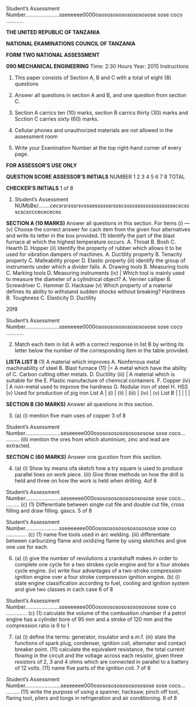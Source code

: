 Student’s Assessment Number.......................sseeeeee0000osososososososososose sose coco ............

**THE UNITED REPUBLIC OF TANZANIA**

**NATIONAL EKAMINATIONS COUNCIL OF TANZANIA**

**FORM TWO NATIONAL ASSESSMENT**

**090 MECHANICAL ENGINEERING**
Time: 2:30 Hours Year: 2015
Instructions

1. This paper consists of Section A, B and C with a total of eight (8) questions

2. Answer all questions in section A and B, and one question from section C.

3. Section A carrics ten (10) marks, section B carrics thirty (30) marks and Scction C carries sixty
(60) marks.

4. Cellular phones and unauthorized materials are not allowed in the assessment room

5. Write your Examination Number at the top right-hand corner of every page.

**FOR ASSESSOR’S USE ONLY**

**QUESTION SCORE ASSESSOR’S INITIALS**
NUMBER
1
2
3
4
5
6
7
8
TOTAL

**CHECKER’S INITIALS**
1 of 8

1. Student’s Assessment NUMbBe/........cecsrsrsssrsvsssessssssrssscssssssssssssssssssscscscscscscccecececes

**SECTION A (10 MARKS)**
Answer all questions in this section.
For items (i) — (v) Choose the correct answer for cach item from the given four alternatives and write its letter in the box provided.
(1) Identify the part of the blast furnace at which the highest temperature occurs.
A. Throat
B. Bosh
C. Hearth
D. Hopper
(ii) Identify the property of rubber which allows it to be used for vibration dampers of machines.
A. Ductility property
B. Tenacity property
C. Malleability proper
D. Elastic property
(iii) identify the group of instruments under which a divider falls.
A. Drawing tools
B. Measuring tools
C. Marking tools
D. Measuring instruments
(iv) | Which tool is mainly used to measure the diameter of a cylindrical object?
A. Vernier calliper
B. Screwdriver
C. Hammer
D. Hacksaw
(v) Which property of a material defines its ability to withstand sudden shocks without breaking?
Hardness
B. Toughness
C. Elasticity
D. Ductility
>
20f8

Student’s Assessment Number.......................sseeeeee0000osososososososososose sose coco ............

2. Match each item in list A with a correct response in list B by writing its letter below the number of the corresponding item in the table provided.

**LISTA LIST B**
(1) A material which improves A. Nonferrous metal machinability of steel B. Blast furnace
(11) |= A metal which have the ability of C. Carbon cutting other metals. D. Ductility
(iii) | A material which is suitable for the E. Plastic manufacture of chemical containers. F. Copper
(iv) | A non-metal used to improve the hardness G. Nodular iron of steel H. HSS
(v) Used for production of pig iron
List A | (i) | (ii) | (iii) | (iv) | (v)
List B | | | | |

**SECTION B (30 MARKS)**
Answer all questions in this section.

3. (a) (i) mention five main uses of copper
3 of 8

Student’s Assessment Number........................seseeeee000osososososososososose sose coco... .........
(ili) mention the ores from which aluminium, zinc and lead are extracted.

**SECTION C (60 MARKS)**
Answer one gucstion from this section.

4. (a) (i) Show by means ofa sketch how a try square is used to produce parallel lines on work piece.
(iii) Give three methods on how the drill is held and three on how the work is held when drilling.
4of 8

Student’s Assessment Number........................seseeeee000osososososososososose sose coco... .........
(c) (1) Differentiate between single cut file and double cut file, cross filling and draw filling.
gascs.
5 of 8

Student’s Assessment Number.......................sseeeeeee000osososososososososose sose co ..............
(c) (1) name five tools used in arc welding.
(iii) differentiate between carburizing flame and oxidizing flame by using sketches and give one use for each.

6. (a) (i) give the number of revolutions a crankshaft makes in order to complete one cycle for a two strokes cycle engine and for a four strokes cycle engine.
(iv) write four advantages of a two-stroke compression ignition engine over a four stroke compression ignition engine.
(b) (i) state engine classification according to fuel, cooling and ignition system and give two classes in cach case
6 of 8

Student’s Assessment Number.......................sseeeeeee000osososososososososose sose co ..............
(c) (1) calculate the volume of the combustion chamber if a petrol engine has a cylinder bore of 95
mm and a stroke of 120 mm and the compression ratio is 9 to 1

7. (a) (i) define the terms: generator, insulator and e.m.f.
(iii) state the functions of spark plug, condenser, ignition coil, alternator and contact breaker point.
(11) calculate the equivalent resistance, the total current flowing in the circuit and the voltage across each resistor, given three resistors of 2, 3 and 4 ohms which are connected in parallel to a battery of 12 volts.
(11) name five parts of the ignition coil.
7 of 8

Student’s Assessment Number........................seseeeee000osososososososososose sose coco... .........
(11) write the purpose of using a spanner, hacksaw, pinch off tool, flaring tool, pliers and tongs in refrigeration and air conditioning.
8 of 8